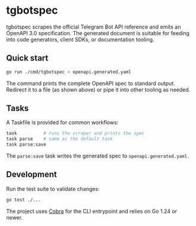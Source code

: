 # tgbotspec

tgbotspec scrapes the official Telegram Bot API reference and emits an
OpenAPI 3.0 specification. The generated document is suitable for feeding
into code generators, client SDKs, or documentation tooling.

## Quick start

```bash
go run ./cmd/tgbotspec > openapi.generated.yaml
```

The command prints the complete OpenAPI spec to standard output. Redirect it
to a file (as shown above) or pipe it into other tooling as needed.

## Tasks

A Taskfile is provided for common workflows:

```bash
task          # runs the scraper and prints the spec
task parse    # same as the default task
task parse:save
```

The `parse:save` task writes the generated spec to `openapi.generated.yaml`.

## Development

Run the test suite to validate changes:

```bash
go test ./...
```

The project uses [Cobra](https://github.com/spf13/cobra) for the CLI entrypoint
and relies on Go 1.24 or newer.
